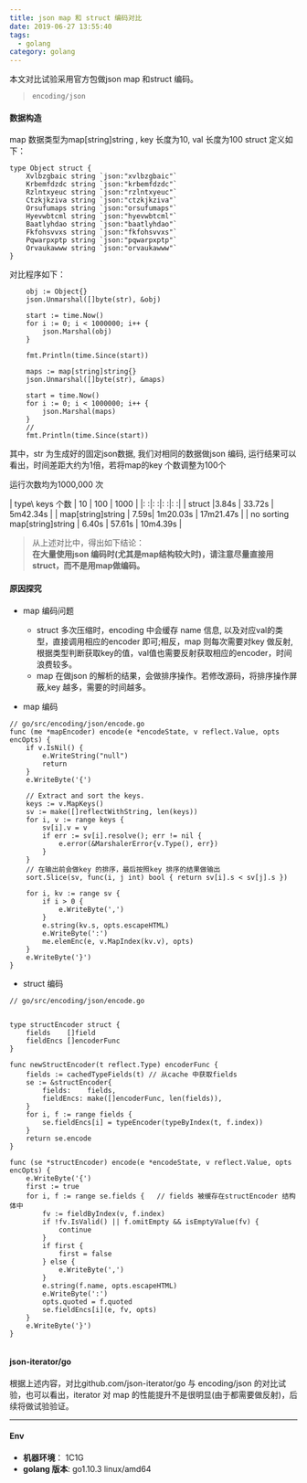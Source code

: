```yaml
---
title: json map 和 struct 编码对比
date: 2019-06-27 13:55:40
tags:
  - golang
category: golang
---
```


本文对比试验采用官方包做json map 和struct 编码。 

<!--more-->


> `encoding/json`

#### 数据构造
map 数据类型为map[string]string , key 长度为10, val 长度为100
struct 定义如下：
``` golang
type Object struct {
	Xvlbzgbaic string `json:"xvlbzgbaic"`
	Krbemfdzdc string `json:"krbemfdzdc"`
	Rzlntxyeuc string `json:"rzlntxyeuc"`
	Ctzkjkziva string `json:"ctzkjkziva"`
	Orsufumaps string `json:"orsufumaps"`
	Hyevwbtcml string `json:"hyevwbtcml"`
	Baatlyhdao string `json:"baatlyhdao"`
	Fkfohsvvxs string `json:"fkfohsvvxs"`
	Pqwarpxptp string `json:"pqwarpxptp"`
	Orvaukawww string `json:"orvaukawww"`
}
```

对比程序如下：

```golang
	obj := Object{}
	json.Unmarshal([]byte(str), &obj)

	start := time.Now()
	for i := 0; i < 1000000; i++ {
		json.Marshal(obj)
	}

	fmt.Println(time.Since(start))

	maps := map[string]string{}
	json.Unmarshal([]byte(str), &maps)

	start = time.Now()
	for i := 0; i < 1000000; i++ {
		json.Marshal(maps)
	}
	// 
	fmt.Println(time.Since(start))
```

其中，str 为生成好的固定json数据, 我们对相同的数据做json 编码, 运行结果可以看出，时间差距大约为1倍，若将map的key 个数调整为100个

运行次数均为1000,000 次

| type\\ keys 个数 | 10 | 100 | 1000 | 
|:    :|:  :|: :|: :|
| struct |3.84s | 33.72s | 5m42.34s |
| map[string]string | 7.59s| 1m20.03s | 17m21.47s  |
| no sorting map[string]string | 6.40s | 57.61s | 10m4.39s |


>从上述对比中，得出如下结论：  
>**在大量使用json 编码时(尤其是map结构较大时)，请注意尽量直接用struct，而不是用map做编码。**

#### 原因探究

- map 编码问题
  - struct 多次压缩时，encoding 中会缓存 name 信息, 以及对应val的类型，直接调用相应的encoder 即可;相反，map 则每次需要对key 做反射,根据类型判断获取key的值，val值也需要反射获取相应的encoder，时间浪费较多。
  - map 在做json 的解析的结果，会做排序操作。若修改源码，将排序操作屏蔽,key 越多，需要的时间越多。

- map 编码

```golang
// go/src/encoding/json/encode.go 
func (me *mapEncoder) encode(e *encodeState, v reflect.Value, opts encOpts) {
	if v.IsNil() {
		e.WriteString("null")
		return
	}
	e.WriteByte('{')

	// Extract and sort the keys.
	keys := v.MapKeys()
	sv := make([]reflectWithString, len(keys))
	for i, v := range keys {
		sv[i].v = v
		if err := sv[i].resolve(); err != nil {
			e.error(&MarshalerError{v.Type(), err})
		}
	}
    // 在输出前会做key 的排序，最后按照key 排序的结果做输出
	sort.Slice(sv, func(i, j int) bool { return sv[i].s < sv[j].s })

	for i, kv := range sv {
		if i > 0 {
			e.WriteByte(',')
		}
		e.string(kv.s, opts.escapeHTML)
		e.WriteByte(':')
		me.elemEnc(e, v.MapIndex(kv.v), opts)
	}
	e.WriteByte('}')
}
```

- struct 编码

```golang
// go/src/encoding/json/encode.go


type structEncoder struct {
	fields    []field
	fieldEncs []encoderFunc
}

func newStructEncoder(t reflect.Type) encoderFunc {
	fields := cachedTypeFields(t) // 从cache 中获取fields
	se := &structEncoder{
		fields:    fields,
		fieldEncs: make([]encoderFunc, len(fields)),
	}
	for i, f := range fields {
		se.fieldEncs[i] = typeEncoder(typeByIndex(t, f.index))
	}
	return se.encode
}

func (se *structEncoder) encode(e *encodeState, v reflect.Value, opts encOpts) {
	e.WriteByte('{')
	first := true
	for i, f := range se.fields {   // fields 被缓存在structEncoder 结构体中
		fv := fieldByIndex(v, f.index)
		if !fv.IsValid() || f.omitEmpty && isEmptyValue(fv) {
			continue
		}
		if first {
			first = false
		} else {
			e.WriteByte(',')
		}
		e.string(f.name, opts.escapeHTML)
		e.WriteByte(':')
		opts.quoted = f.quoted
		se.fieldEncs[i](e, fv, opts)
	}
	e.WriteByte('}')
}


```

#### json-iterator/go

根据上述内容，对比github.com/json-iterator/go 与 encoding/json 的对比试验，也可以看出，iterator 对 map 的性能提升不是很明显(由于都需要做反射)，后续将做试验验证。

-----
#### Env
- **机器环境**： 1C1G
- **golang 版本**: go1.10.3 linux/amd64
